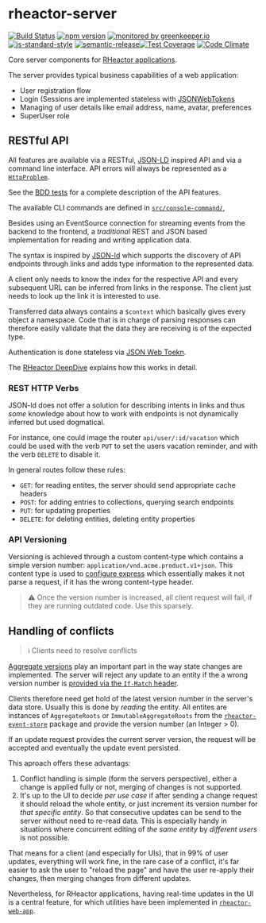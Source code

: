 # rheactor-server

[![Build Status](https://travis-ci.org/ResourcefulHumans/rheactor-server.svg?branch=master)](https://travis-ci.org/ResourcefulHumans/rheactor-server)
[![npm version](https://img.shields.io/npm/v/rheactor-server.svg)](https://www.npmjs.com/package/rheactor-server)
[![monitored by greenkeeper.io](https://img.shields.io/badge/greenkeeper.io-monitored-brightgreen.svg)](http://greenkeeper.io/) 
[![js-standard-style](https://img.shields.io/badge/code%20style-standard-brightgreen.svg)](http://standardjs.com/)
[![semantic-release](https://img.shields.io/badge/semver-semantic%20release-e10079.svg)](https://github.com/semantic-release/semantic-release)[![Test Coverage](https://codeclimate.com/github/ResourcefulHumans/rheactor-server/badges/coverage.svg)](https://codeclimate.com/github/ResourcefulHumans/rheactor-server/coverage)
[![Code Climate](https://codeclimate.com/github/ResourcefulHumans/rheactor-server/badges/gpa.svg)](https://codeclimate.com/github/ResourcefulHumans/rheactor-server)

Core server components for [RHeactor applications](https://github.com/RHeactor).

The server provides typical business capabilities of a web application:

 - User registration flow
 - Login (Sessions are implemented stateless with [JSONWebTokens](https://jwt.io)  
 - Managing of user details like email address, name, avatar, preferences
 - SuperUser role

## RESTful API

 All features are available via a RESTful, [JSON-LD](http://json-ld.org/) inspired API and via a command line interface. API errors will always be represented as a [`HttpProblem`](https://github.com/ResourcefulHumans/rheactor-models/blob/master/src/http-problem.js).
 
 See the [BDD tests](https://github.com/ResourcefulHumans/rheactor-server/tree/master/features) for a complete description of the API features.
 
 The available CLI commands are defined in [`src/console-command/`](https://github.com/ResourcefulHumans/rheactor-server/tree/master/src/console-command),
 
 Besides using an EventSource connection for streaming events from the backend to the frontend, a *traditional* REST and JSON based implementation for reading and writing application data.

The syntax is inspired by [JSON-ld](http://json-ld.org/) which supports the discovery of API endpoints through links and adds type information to the represented data.

A client only needs to know the index for the respective API and every subsequent URL can be inferred from links in the response. The client just needs to look up the link it is interested to use. 

Transferred data always contains a `$context` which basically gives every object a namespace. Code that is in charge of parsing responses can therefore easily validate that the data they are receiving is of the expected type.

Authentication is done stateless via [JSON Web Toekn](https://jwt.io/).

The [RHeactor DeepDive](./DeepDive) explains how this works in detail.

### REST HTTP Verbs

JSON-ld does not offer a solution for describing intents in links and thus *some* knowledge about how to work with endpoints is not dynamically inferred but used dogmatical.

For instance, one could image the router `api/user/:id/vacation` which could be used with the verb `PUT` to set the users vacation reminder, and with the verb `DELETE` to disable it.

In general routes follow these rules:

 - `GET`: for reading entites, the server should send appropriate cache headers
 - `POST`: for adding entries to collections, querying search endpoints
 - `PUT`: for updating properties
 - `DELETE`: for deleting entities, deleting entity properties

### API Versioning

Versioning is achieved through a custom content-type which contains a simple version number: `application/vnd.acme.product.v1+json`. This content type is used to [configure express](https://github.com/ResourcefulHumans/rheactor-server/blob/cbc0fe5aae0b8fc3fedfd8a4e3cfcfcaa442f531/src/config/express/base.js#L20) which essentially makes it not parse a request, if it has the wrong content-type header. 

> :warning: Once the version number is increased, all client request will fail, if they are running outdated code. Use this sparsely.

## Handling of conflicts

> :information_source: Clients need to resolve conflicts

[Aggregate versions](https://github.com/ResourcefulHumans/rheactor-event-store#versioning) play an important part in the way state changes are implemented. The server will reject any update to an entity if the a wrong version number is [provided via the `If-Match` header](https://github.com/RHeactor/wiki/wiki/DeepDive#3-update-the-name). 

Clients therefore need get hold of the latest version number in the server's data store. Usually this is done by *reading* the entity. All entites are instances of `AggregateRoots` or `ImmutableAggregateRoots` from the [`rheactor-event-store`](https://github.com/ResourcefulHumans/rheactor-event-store) package and provide the version number (an Integer > 0).

If an update request provides the current server version, the request will be accepted and eventually the update event persisted.

This aproach offers these advantags:

1. Conflict handling is simple (form the servers perspective), either a change is applied fully or not, merging of changes is not supported.
2. It's up to the UI to decide *per use case* if after sending a change request it should reload the whole entity, or just increment its version number for *that specific entity*. So that consecutive updates can be send to the server without need to re-read data. This is especially handy in situations where concurrent editing of *the same entity* by *different users* is not possible.

That means for a client (and especially for UIs), that in 99% of user updates, everything will work fine, in the rare case of a conflict, it's far easier to ask the user to "reload the page" and have the user re-apply their changes, then merging changes from different updates.

Nevertheless, for RHeactor applications, having real-time updates in the UI is a central feature, for which utilities have been implemented in [`rheactor-web-app`](https://github.com/ResourcefulHumans/rheactor-web-app#readme).
